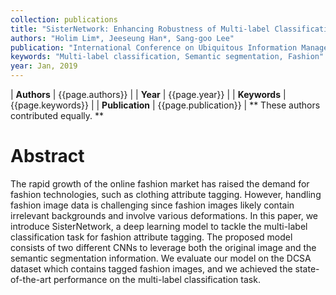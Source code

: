 ```yaml
---
collection: publications
title: "SisterNetwork: Enhancing Robustness of Multi-label Classification with Semantically Segmented Images"
authors: "Holim Lim*, Jeeseung Han*, Sang-goo Lee"
publication: "International Conference on Ubiquitous Information Management and Communication (IMCOM 2019), pp. 1092-1099"
keywords: "Multi-label classification, Semantic segmentation, Fashion"
year: Jan, 2019
---
```


| **Authors**           | {{page.authors}}      |
| **Year**              | {{page.year}}         |
| **Keywords**          | {{page.keywords}}     |
| **Publication**       | {{page.publication}}  |
** These authors contributed equally. **

# Abstract
The rapid growth of the online fashion market has raised the demand for fashion technologies, such as clothing attribute tagging. However, handling fashion image data is challenging since fashion images likely contain irrelevant backgrounds and involve various deformations. In this paper, we introduce SisterNetwork, a deep learning model to tackle the multi-label classification task for fashion attribute tagging. The proposed model consists of two different CNNs to leverage both the original image and the semantic segmentation information. We evaluate our model on the DCSA dataset which contains tagged fashion images, and we achieved the state-of-the-art performance on the multi-label classification task.
